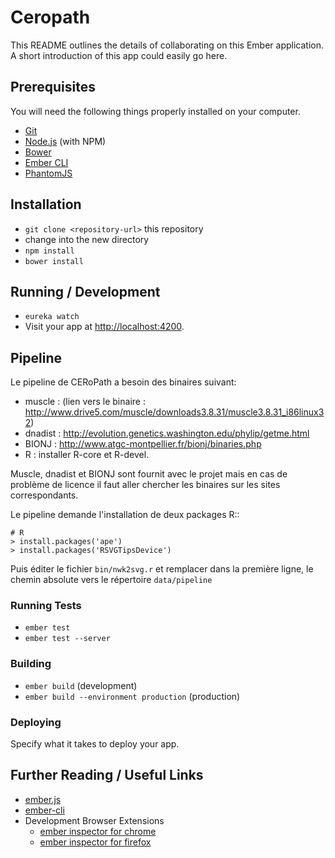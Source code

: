 # Ceropath

This README outlines the details of collaborating on this Ember application.
A short introduction of this app could easily go here.

## Prerequisites

You will need the following things properly installed on your computer.

* [Git](http://git-scm.com/)
* [Node.js](http://nodejs.org/) (with NPM)
* [Bower](http://bower.io/)
* [Ember CLI](http://www.ember-cli.com/)
* [PhantomJS](http://phantomjs.org/)

## Installation

* `git clone <repository-url>` this repository
* change into the new directory
* `npm install`
* `bower install`


## Running / Development

* `eureka watch`
* Visit your app at [http://localhost:4200](http://localhost:4200).


## Pipeline

Le pipeline de CERoPath a besoin des binaires suivant:

 * muscle : (lien vers le binaire : http://www.drive5.com/muscle/downloads3.8.31/muscle3.8.31_i86linux32)
 * dnadist : http://evolution.genetics.washington.edu/phylip/getme.html
 * BIONJ : http://www.atgc-montpellier.fr/bionj/binaries.php
 * R : installer R-core et R-devel.

Muscle, dnadist et BIONJ sont fournit avec le projet mais en cas de problème de licence il faut aller chercher les binaires sur les sites correspondants.

Le pipeline demande l'installation de deux packages R::

    # R
    > install.packages('ape')
    > install.packages('RSVGTipsDevice')

Puis éditer le fichier `bin/nwk2svg.r` et remplacer dans la première ligne, le chemin absolute vers le répertoire `data/pipeline`


### Running Tests

* `ember test`
* `ember test --server`

### Building

* `ember build` (development)
* `ember build --environment production` (production)

### Deploying

Specify what it takes to deploy your app.

## Further Reading / Useful Links

* [ember.js](http://emberjs.com/)
* [ember-cli](http://www.ember-cli.com/)
* Development Browser Extensions
  * [ember inspector for chrome](https://chrome.google.com/webstore/detail/ember-inspector/bmdblncegkenkacieihfhpjfppoconhi)
  * [ember inspector for firefox](https://addons.mozilla.org/en-US/firefox/addon/ember-inspector/)

